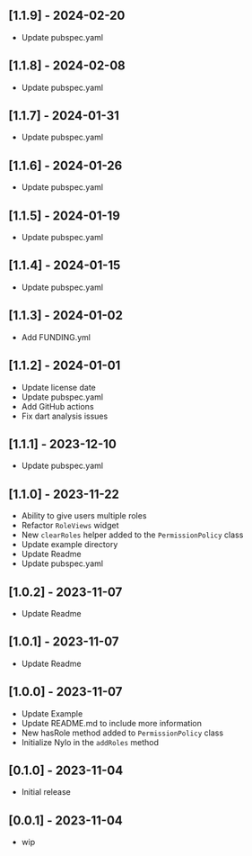 ## [1.1.9] - 2024-02-20

* Update pubspec.yaml

## [1.1.8] - 2024-02-08

* Update pubspec.yaml

## [1.1.7] - 2024-01-31

* Update pubspec.yaml

## [1.1.6] - 2024-01-26

* Update pubspec.yaml

## [1.1.5] - 2024-01-19

* Update pubspec.yaml

## [1.1.4] - 2024-01-15

* Update pubspec.yaml

## [1.1.3] - 2024-01-02

* Add FUNDING.yml

## [1.1.2] - 2024-01-01

* Update license date
* Update pubspec.yaml
* Add GitHub actions
* Fix dart analysis issues

## [1.1.1] - 2023-12-10 

* Update pubspec.yaml

## [1.1.0] - 2023-11-22

* Ability to give users multiple roles
* Refactor `RoleViews` widget
* New `clearRoles` helper added to the `PermissionPolicy` class
* Update example directory
* Update Readme
* Update pubspec.yaml

## [1.0.2] - 2023-11-07

* Update Readme

## [1.0.1] - 2023-11-07

* Update Readme

## [1.0.0] - 2023-11-07

* Update Example
* Update README.md to include more information
* New hasRole method added to `PermissionPolicy` class
* Initialize Nylo in the `addRoles` method

## [0.1.0] - 2023-11-04

* Initial release

## [0.0.1] - 2023-11-04

* wip

